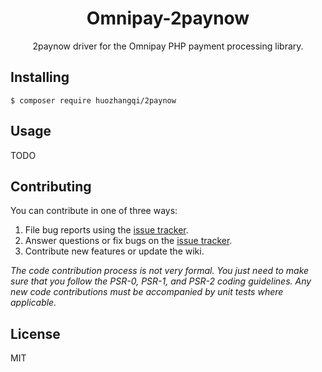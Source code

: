 <h1 align="center"> Omnipay-2paynow </h1>

<p align="center"> 2paynow driver for the Omnipay PHP payment processing library.</p>


## Installing

```shell
$ composer require huozhangqi/2paynow
```

## Usage

TODO

## Contributing

You can contribute in one of three ways:

1. File bug reports using the [issue tracker](https://github.com/huozhangqi/omnipay-2paynow/issues).
2. Answer questions or fix bugs on the [issue tracker](https://github.com/huozhangqi/omnipay-2paynow/issues).
3. Contribute new features or update the wiki.

_The code contribution process is not very formal. You just need to make sure that you follow the PSR-0, PSR-1, and PSR-2 coding guidelines. Any new code contributions must be accompanied by unit tests where applicable._

## License

MIT
